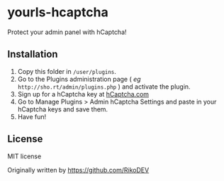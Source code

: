 # yourls-hcaptcha
Protect your admin panel with hCaptcha!

Installation
------------
1. Copy this folder in `/user/plugins`.
2. Go to the Plugins administration page ( *eg* `http://sho.rt/admin/plugins.php` ) and activate the plugin.
3. Sign up for a hCaptcha key at [hCaptcha.com](https://dashboard.hcaptcha.com/overview)
4. Go to Manage Plugins > Admin hCaptcha Settings and paste in your hCaptcha keys and save them.
5. Have fun!

License
-------
MIT license

Originally written by https://github.com/RikoDEV
